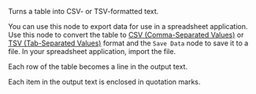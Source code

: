 Turns a table into CSV- or TSV-formatted text.

You can use this node to export data for use in a spreadsheet application. Use this node to convert the table to [CSV (Comma-Separated Values)](https://en.wikipedia.org/wiki/Comma-separated_values) or [TSV (Tab-Separated Values)](https://en.wikipedia.org/wiki/Tab-separated_values) format and the `Save Data` node to save it to a file. In your spreadsheet application, import the file.

Each row of the table becomes a line in the output text.

Each item in the output text is enclosed in quotation marks.
